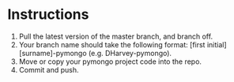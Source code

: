 # Instructions

1. Pull the latest version of the master branch, and branch off.
1. Your branch name should take the following format: \[first initial]\[surname]-pymongo (e.g. DHarvey-pymongo).
1. Move or copy your pymongo project code into the repo.
1. Commit and push.
